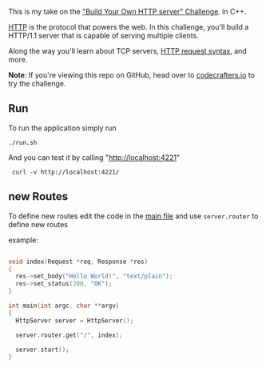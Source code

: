This is my take on the
["Build Your Own HTTP server" Challenge](https://app.codecrafters.io/courses/http-server/overview). in C++.

[HTTP](https://en.wikipedia.org/wiki/Hypertext_Transfer_Protocol) is the
protocol that powers the web. In this challenge, you'll build a HTTP/1.1 server
that is capable of serving multiple clients.

Along the way you'll learn about TCP servers,
[HTTP request syntax](https://www.w3.org/Protocols/rfc2616/rfc2616-sec5.html),
and more.

**Note**: If you're viewing this repo on GitHub, head over to
[codecrafters.io](https://codecrafters.io) to try the challenge.

## Run

To run the application simply run

```shell
./run.sh
```

And you can test it by calling "<http://localhost:4221>"

```shell
 curl -v http://localhost:4221/
```

## new Routes

To define new routes edit the code in the [main file](src/main.rs) and use `server.router` to define new routes

example:

```cpp

void index(Request *req, Response *res)
{
  res->set_body("Hello World!", "text/plain");
  res->set_status(200, "OK");
}

int main(int argc, char **argv)
{
  HttpServer server = HttpServer();

  server.router.get("/", index);

  server.start();
}

```
